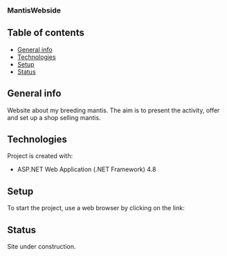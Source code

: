 ### MantisWebside

## Table of contents
* [General info](#general-info)
* [Technologies](#technologies)
* [Setup](#setup)
* [Status](#status)

## General info
Website about my breeding mantis. 
The aim is to present the activity, offer and set up a shop selling mantis.

## Technologies
Project is created with:
* ASP.NET Web Application (.NET Framework) 4.8

## Setup
To start the project, use a web browser by clicking on the link: 

## Status
Site under construction.

